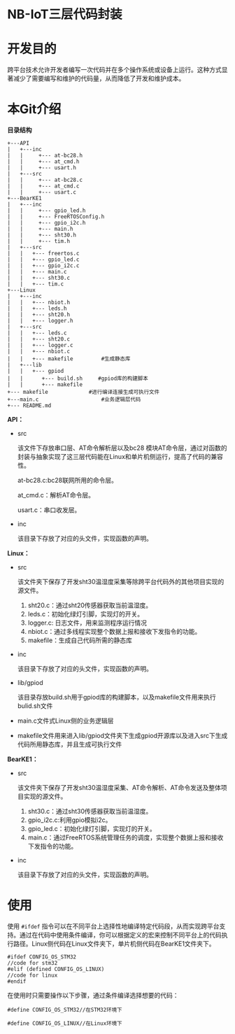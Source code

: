 # NB-IoT三层代码封装

# **开发目的**

跨平台技术允许开发者编写一次代码并在多个操作系统或设备上运行。这种方式显著减少了需要编写和维护的代码量，从而降低了开发和维护成本。

# 本Git介绍

**目录结构**

```
+---API
|   +---inc
|   |     +--- at-bc28.h
|   |     +--- at_cmd.h
|   |     +--- usart.h
|   +---src
|   |     +--- at-bc28.c
|   |     +--- at_cmd.c
|   |     +--- usart.c
+---BearKE1
|   +---inc
|   |     +--- gpio_led.h
|   |     +--- FreeRTOSConfig.h
|   |     +--- gpio_i2c.h
|   |     +--- main.h
|   |     +--- sht30.h
|   |     +--- tim.h
|   +---src
|   |   +--- freertos.c
|   |   +--- gpio_led.c
|   |   +--- gpio_i2c.c
|   |   +--- main.c
|   |   +--- sht30.c
|   |   +--- tim.c
+---Linux
|   +---inc
|   |   +--- nbiot.h
|   |   +--- leds.h
|   |   +--- sht20.h
|   |   +--- logger.h
|   +---src
|   |   +--- leds.c
|   |   +--- sht20.c
|   |   +--- logger.c
|   |   +--- nbiot.c
|   |   +--- makefile         #生成静态库
|   +---lib
|   |   +--- gpiod
|   |      +--- build.sh     #gpiod库的构建脚本
|   |      +--- makefile  
+--- makefile             #进行编译连接生成可执行文件
+---main.c                    #业务逻辑层代码
+--- README.md
```

**API：**

- src

  该文件下存放串口层、AT命令解析层以及bc28 模块AT命令层，通过对函数的封装与抽象实现了这三层代码能在Linux和单片机侧运行，提高了代码的兼容性。

  at-bc28.c:bc28联网所用的命令层。

  at_cmd.c：解析AT命令层。

  usart.c：串口收发层。

- inc

  该目录下存放了对应的头文件，实现函数的声明。

**Linux：**

- src

  该文件夹下保存了开发sht30温湿度采集等除跨平台代码外的其他项目实现的源文件。

  1. sht20.c：通过sht20传感器获取当前温湿度。
  2. leds.c：初始化绿灯引脚，实现灯的开关。
  3. logger.c: 日志文件，用来监测程序运行情况
  4. nbiot.c：通过多线程实现整个数据上报和接收下发指令的功能。
  5. makefile：生成自己代码所需的静态库

- inc

  该目录下存放了对应的头文件，实现函数的声明。
  
- lib/gpiod

  该目录存放build.sh用于gpiod库的构建脚本，以及makefile文件用来执行bulid.sh文件

- main.c文件式Linux侧的业务逻辑层

- makefile文件用来进入lib/gpiod文件夹下生成gpiod开源库以及进入src下生成代码所用静态库，并且生成可执行文件

**BearKE1：**

- src

  该文件夹下保存了开发sht30温湿度采集、AT命令解析、AT命令发送及整体项目实现的源文件。

  1. sht30.c：通过sht30传感器获取当前温湿度。
  2. gpio_i2c.c:利用gpio模拟i2c。
  3. gpio_led.c：初始化绿灯引脚，实现灯的开关。
  4. main.c：通过FreeRTOS系统管理任务的调度，实现整个数据上报和接收下发指令的功能。

- inc

  该目录下存放了对应的头文件，实现函数的声明。

  

# 使用

使用 `#ifdef` 指令可以在不同平台上选择性地编译特定代码段，从而实现跨平台支持。通过在代码中使用条件编译，你可以根据定义的宏来控制不同平台上的代码执行路径。Linux侧代码在Linux文件夹下，单片机侧代码在BearKE1文件夹下。

```
#ifdef CONFIG_OS_STM32
//code for stm32
#elif (defined CONFIG_OS_LINUX)
//code for linux
#endif
```

在使用时只需要操作以下步骤，通过条件编译选择想要的代码：

```
#define CONFIG_OS_STM32//在STM32环境下

#define CONFIG_OS_LINUX//在Linux环境下
```
